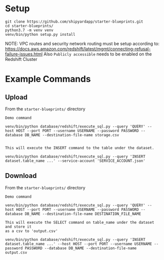 # Setup

```
git clone https://github.com/shipyardapp/starter-blueprints.git
cd starter-blueprints/
python3.7 -m venv venv
venv/bin/python setup.py install
```

NOTE: VPC routes and security network routing must be setup according to:
      https://docs.aws.amazon.com/redshift/latest/mgmt/connecting-refusal-failure-issues.html
      Also `Publicly accessible` needs to be enabled on the Redshift Cluster

# Example Commands
## Upload

From the `starter-blueprints/` directory
```
Demo command

venv/bin/python database/redshift/execute_sql.py --query 'QUERY' --host HOST --port PORT --username USERNAME --password PASSWORD --database DB_NAME --destination-file-name storage.csv


This will execute the INSERT command to the table under the dataset.

venv/bin/python database/redshift/execute_sql.py --query 'INSERT dataset.table_name ...' --service-account 'SERVICE_ACCOUNT.json'

```

## Download

From the `starter-blueprints/` directory
```
Demo command

venv/bin/python database/redshift/execute_sql.py --query 'QUERY' --host HOST --port PORT --username USERNAME --password PASSWORD --database DB_NAME --destination-file-name DESTINATION_FILE_NAME

This will execute the SELECT command on table_name under the dataset and store it
as a csv to 'output.csv'

venv/bin/python database/redshift/execute_sql.py --query 'INSERT dataset.table_name ...' --host HOST --port PORT --username USERNAME --password PASSWORD --database DB_NAME --destination-file-name output.csv
```
